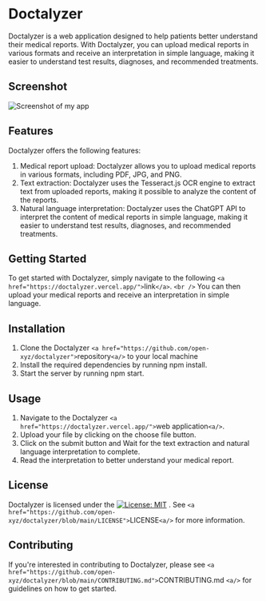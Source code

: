 # Doctalyzer

Doctalyzer is a web application designed to help patients better understand their medical reports. With Doctalyzer, you can upload medical reports in various formats and receive an interpretation in simple language, making it easier to understand test results, diagnoses, and recommended treatments.

## Screenshot

![Screenshot of my app](https://i.imgur.com/podHC32.jpeg)

## Features

Doctalyzer offers the following features:

1. Medical report upload: Doctalyzer allows you to upload medical reports in various formats, including PDF, JPG, and PNG.
2. Text extraction: Doctalyzer uses the Tesseract.js OCR engine to extract text from uploaded reports, making it possible to analyze the content of the reports.
3. Natural language interpretation: Doctalyzer uses the ChatGPT API to interpret the content of medical reports in simple language, making it easier to understand test results, diagnoses, and recommended treatments.

## Getting Started

To get started with Doctalyzer, simply navigate to the following `<a href="https://doctalyzer.vercel.app/">`link`</a>`.
`<br />`
You can then upload your medical reports and receive an interpretation in simple language.

## Installation

1. Clone the Doctalyzer `<a href="https://github.com/open-xyz/doctalyzer">`repository`<a/>` to your local machine
2. Install the required dependencies by running npm install.
3. Start the server by running npm start.

## Usage

1. Navigate to the Doctalyzer `<a href="https://doctalyzer.vercel.app/">`web application`<a/>`.
2. Upload your file by clicking on the choose file button.
3. Click on the submit button and Wait for the text extraction and natural language interpretation to complete.
4. Read the interpretation to better understand your medical report.

## License

Doctalyzer is licensed under the [![License: MIT](https://badgen.net/github/license/open-xyz/doctalyzer)](https://github.com/open-xyz/doctalyzer/blob/main/LICENSE)
. See `<a href="https://github.com/open-xyz/doctalyzer/blob/main/LICENSE">`LICENSE`<a/>` for more information.

## Contributing

If you're interested in contributing to Doctalyzer, please see `<a href="https://github.com/open-xyz/doctalyzer/blob/main/CONTRIBUTING.md">`CONTRIBUTING.md `<a/>` for guidelines on how to get started.
